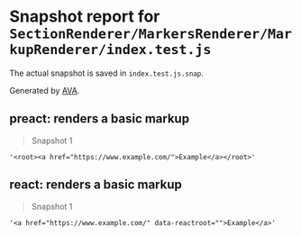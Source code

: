 # Snapshot report for `SectionRenderer/MarkersRenderer/MarkupRenderer/index.test.js`

The actual snapshot is saved in `index.test.js.snap`.

Generated by [AVA](https://ava.li).

## preact: renders a basic markup

> Snapshot 1

    '<root><a href="https://www.example.com/">Example</a></root>'

## react: renders a basic markup

> Snapshot 1

    '<a href="https://www.example.com/" data-reactroot="">Example</a>'

